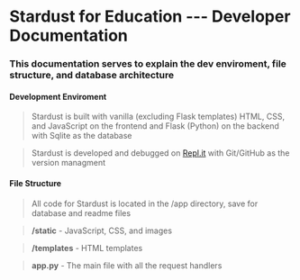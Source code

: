 # Stardust for Education --- Developer Documentation

### This documentation serves to explain the dev enviroment, file structure, and database architecture
#### Development Enviroment

> Stardust is built with vanilla (excluding Flask templates) HTML, CSS, and JavaScript on the frontend and Flask (Python) on the backend with Sqlite as the database

> Stardust is developed and debugged on [Repl.it](https://repl.it) with Git/GitHub as the version managment


#### File Structure

>All code for Stardust is located in the /app directory, save for database and readme files

>**/static** - JavaScript, CSS, and images

>**/templates** - HTML templates

>**app.py** - The main file with all the request handlers
